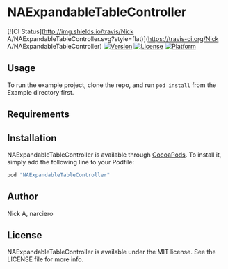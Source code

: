 # NAExpandableTableController

[![CI Status](http://img.shields.io/travis/Nick A/NAExpandableTableController.svg?style=flat)](https://travis-ci.org/Nick A/NAExpandableTableController)
[![Version](https://img.shields.io/cocoapods/v/NAExpandableTableController.svg?style=flat)](http://cocoapods.org/pods/NAExpandableTableController)
[![License](https://img.shields.io/cocoapods/l/NAExpandableTableController.svg?style=flat)](http://cocoapods.org/pods/NAExpandableTableController)
[![Platform](https://img.shields.io/cocoapods/p/NAExpandableTableController.svg?style=flat)](http://cocoapods.org/pods/NAExpandableTableController)

## Usage

To run the example project, clone the repo, and run `pod install` from the Example directory first.

## Requirements

## Installation

NAExpandableTableController is available through [CocoaPods](http://cocoapods.org). To install
it, simply add the following line to your Podfile:

```ruby
pod "NAExpandableTableController"
```

## Author

Nick A, narciero

## License

NAExpandableTableController is available under the MIT license. See the LICENSE file for more info.
